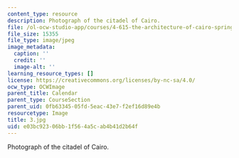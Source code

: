 ```yaml
---
content_type: resource
description: Photograph of the citadel of Cairo.
file: /ol-ocw-studio-app/courses/4-615-the-architecture-of-cairo-spring-2002/e03bc92306bb1f564a5cab4b41d2b64f_3.jpg
file_size: 15355
file_type: image/jpeg
image_metadata:
  caption: ''
  credit: ''
  image-alt: ''
learning_resource_types: []
license: https://creativecommons.org/licenses/by-nc-sa/4.0/
ocw_type: OCWImage
parent_title: Calendar
parent_type: CourseSection
parent_uid: 0fb63345-05fd-5eac-43e7-f2ef16d89e4b
resourcetype: Image
title: 3.jpg
uid: e03bc923-06bb-1f56-4a5c-ab4b41d2b64f
---
```

Photograph of the citadel of Cairo.